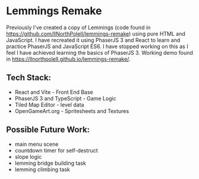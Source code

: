 # Lemmings Remake 

Previously I've created a copy of Lemmings (code found in https://github.com/llNorthPolell/lemmings-remake) using pure HTML and JavaScript. 
I have recreated it using PhaserJS 3 and React to learn and practice PhaserJS and JavaScript ES6. I have stopped working on this as I feel
I have achieved learning the basics of PhaserJS 3. Working demo found in <https://llnorthpolell.github.io/lemmings-remake/>. 

## Tech Stack:

- React and Vite - Front End Base 
- PhaserJS 3  and TypeScript - Game Logic
- Tiled Map Editor - level data
- OpenGameArt.org - Spritesheets and Textures


## Possible Future Work:
- main menu scene
- countdown timer for self-destruct
- slope logic
- lemming bridge building task
- lemming climbing task
